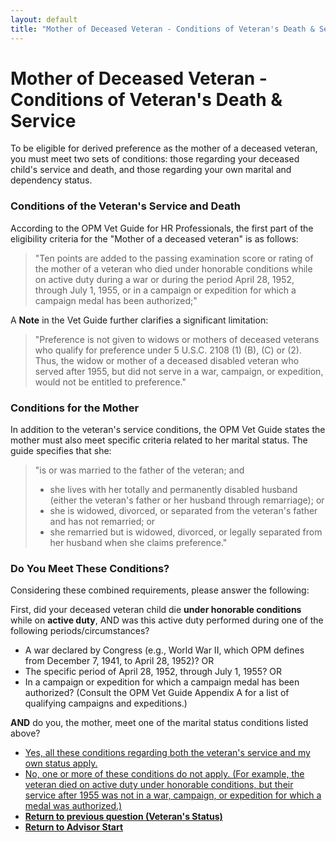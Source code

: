 ```yaml
---
layout: default
title: "Mother of Deceased Veteran - Conditions of Veteran's Death & Service"
---
```


# Mother of Deceased Veteran - Conditions of Veteran's Death & Service

To be eligible for derived preference as the mother of a deceased veteran, you must meet two sets of conditions: those regarding your deceased child's service and death, and those regarding your own marital and dependency status.

### Conditions of the Veteran's Service and Death

According to the OPM Vet Guide for HR Professionals, the first part of the eligibility criteria for the "Mother of a deceased veteran" is as follows:

> "Ten points are added to the passing examination score or rating of the mother of a veteran who died under honorable conditions while on active duty during a war or during the period April 28, 1952, through July 1, 1955, or in a campaign or expedition for which a campaign medal has been authorized;"

A **Note** in the Vet Guide further clarifies a significant limitation:

> "Preference is not given to widows or mothers of deceased veterans who qualify for preference under 5 U.S.C. 2108 (1) (B), (C) or (2). Thus, the widow or mother of a deceased disabled veteran who served after 1955, but did not serve in a war, campaign, or expedition, would not be entitled to preference."

### Conditions for the Mother

In addition to the veteran's service conditions, the OPM Vet Guide states the mother must also meet specific criteria related to her marital status. The guide specifies that she:

> "is or was married to the father of the veteran; and
> * she lives with her totally and permanently disabled husband (either the veteran's father or her husband through remarriage); or
> * she is widowed, divorced, or separated from the veteran's father and has not remarried; or
> * she remarried but is widowed, divorced, or legally separated from her husband when she claims preference."

### Do You Meet These Conditions?

Considering these combined requirements, please answer the following:

First, did your deceased veteran child die **under honorable conditions** while on **active duty**, AND was this active duty performed during one of the following periods/circumstances?

*   A war declared by Congress (e.g., World War II, which OPM defines from December 7, 1941, to April 28, 1952)? OR
*   The specific period of April 28, 1952, through July 1, 1955? OR
*   In a campaign or expedition for which a campaign medal has been authorized? (Consult the OPM Vet Guide Appendix A for a list of qualifying campaigns and expeditions.)

**AND** do you, the mother, meet one of the marital status conditions listed above?

*   [Yes, all these conditions regarding both the veteran's service and my own status apply.](./derived_mother_common_fatherinfo.md)
*   [No, one or more of these conditions do not apply. (For example, the veteran died on active duty under honorable conditions, but their service after 1955 was not in a war, campaign, or expedition for which a medal was authorized.)](./ineligible_derived_mother_deceased_vetdeathcond.md)
*   [**Return to previous question (Veteran's Status)**](./derived_mother_vetstatus.md)
*   [**Return to Advisor Start**](./start.md)
